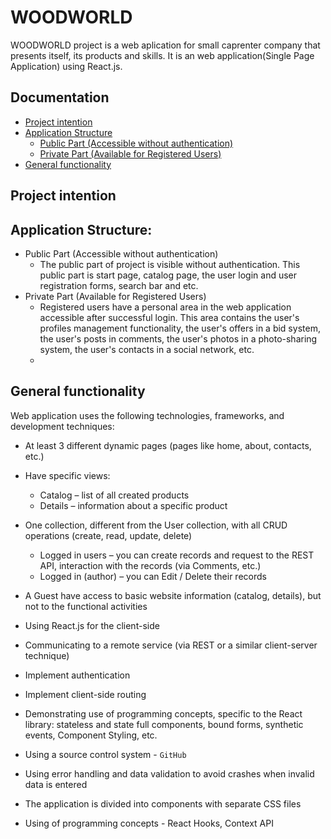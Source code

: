 # WOODWORLD

WOODWORLD project is a web aplication for small caprenter company that presents itself, its products and skills. It is an web application(Single Page Application) using React.js.

## Documentation
 - [Project intention](#project-intention)
 - [Application Structure](#application-structure)
    - [ Public Part (Accessible without authentication) ](#public-part)
    - [ Private Part (Available for Registered Users) ](#private-part)
 - [General functionality](#general-functionality)
    
##  Project intention

## Application Structure:
- Public Part (Accessible without authentication)
    - The public part of project is visible without authentication. This public part is start page, catalog page, the user login and user registration forms, search bar and etc.
- Private Part (Available for Registered Users)
    - Registered users have a personal area in the web application accessible after successful login. This area contains the user's profiles management functionality, the user's offers in a bid system, the user's posts in comments, the user's photos in a photo-sharing system, the user's contacts in a social network, etc.
    - 
## General functionality

Web application uses the following technologies, frameworks, and development techniques:
- At least 3 different dynamic pages (pages like home, about, contacts, etc.)
- Have specific views:
    - Catalog – list of all created products
    - Details – information about a specific product

- One collection, different from the User collection, with all CRUD operations (create, read, update, delete)
    - Logged in users – you can create records and request to the REST API, interaction with the records (via Comments, etc.)
    - Logged in (author) – you can Edit / Delete their records

- A Guest have access to basic website information (catalog, details), but not to the functional activities

- Using React.js for the client-side

- Communicating to a remote service (via REST or a similar client-server technique)

- Implement authentication

- Implement client-side routing

- Demonstrating use of programming concepts, specific to the React library: stateless and state full components, bound forms, synthetic events, Component Styling, etc.

- Using a source control system - `GitHub`

- Using error handling and data validation to avoid crashes when invalid data is entered

- The application is divided into components with separate CSS files

- Using of programming concepts - React Hooks, Context API
